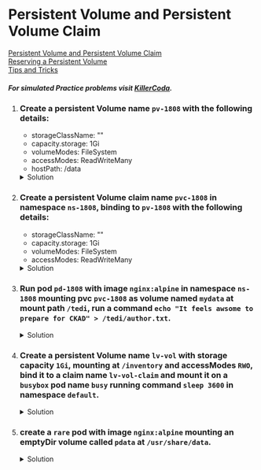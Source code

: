 # Persistent Volume and Persistent Volume Claim

[Persistent Volume and Persistent Volume Claim](https://kubernetes.io/docs/concepts/storage/persistent-volumes/)
</br>
[Reserving a Persistent Volume](https://kubernetes.io/docs/concepts/storage/persistent-volumes/#reserving-a-persistentvolume)
</br>
[Tips and Tricks](https://github.com/atul-ram/killercoda-scenarios/blob/master/tips_and_tricks.md)


##### For simulated Practice problems visit [KillerCoda](https://killercoda.com/amitk).


1. ### Create a persistent Volume name `pv-1808` with the following details:
    - storageClassName: ""
    - capacity.storage: 1Gi
    - volumeModes: FileSystem
    - accessModes: ReadWriteMany
    - hostPath: /data

    <details><summary>Solution</summary>
      <p>

      ```bash
      # create pv.yaml
      apiVersion: v1
      kind: PersistentVolume
      metadata:
        name: pv-1808
      spec:
        capacity:
          storage: 1Gi
        volumeMode: Filesystem
        accessModes:
          - ReadWriteMany
        persistentVolumeReclaimPolicy: Recycle
        storageClassName: ""
        hostPath:
          path: /data


      # create persistent volume
      k create -f pv.yaml
      ```

      </p>
    </details>

1. ### Create a persistent Volume claim name `pvc-1808` in namespace `ns-1808`, binding to `pv-1808` with the following details:
    - storageClassName: ""
    - capacity.storage: 1Gi
    - volumeModes: FileSystem
    - accessModes: ReadWriteMany


    <details><summary>Solution</summary>
      <p>

      ```bash
      # check for the ns-1808 namespace
      k get ns

      # create if it does not exist
      k create ns ns-1808

      # create pvc.yaml
      apiVersion: v1
      kind: PersistentVolumeClaim
      metadata:
        name: pvc-1808
        namespace: ns-1808
      spec:
        accessModes:
          - ReadWriteMany
        volumeMode: Filesystem
        resources:
          requests:
            storage: 1Gi
        storageClassName: ""
        volumeName: pv-1808


      # create persistent volume
      k create -f pvc.yaml

      # check pvc status to be binded
      k get pvc -n ns-1808
      ```

      </p>
    </details>


1. ### Run pod `pd-1808` with image `nginx:alpine` in namespace `ns-1808` mounting pvc `pvc-1808` as volume named `mydata` at mount path `/tedi`, run a command `echo "It feels awsome to prepare for CKAD" > /tedi/author.txt`.

    <details><summary>Solution</summary>
      <p>

      ```bash
      export dr="--dry-run=client -o yaml"

      # generate pod.yaml
      k run pd-1808 --image=nginx:alpine $dr > pod.yaml

      # update pod.yaml
      apiVersion: v1
      kind: Pod
      metadata:
        creationTimestamp: null
        labels:
          run: pd-1808
        name: pd-1808
        namespace: ns-1808
      spec:
        volumes:
          - name: mydata
            persistentVolumeClaim:
              claimName: pvc-1808
        containers:
        - image: nginx:alpine
          name: pd-1808
          command: ["sh","-c","echo 'It feels awsome to prepare for CKAD' > /tedi/author.txt"]
          volumeMounts:
            - name: mydata
              mountPath: /tedi
        dnsPolicy: ClusterFirst
        restartPolicy: Always

      # now to verify that our text is persisted on the host storage
      # check node on which pod is scheduled
      k describe po pd-1808 -n ns-1808 | grep -i node

      # ssh to that node
      ssh <node-name>

      # check file contents
      cat /data/author.txt
      ```

      </p>
    </details>

1. ### Create a persistent Volume name `lv-vol` with storage capacity `1Gi`, mounting at `/inventory` and accessModes `RWO`, bind it to a claim name `lv-vol-claim` and mount it on a `busybox` pod name `busy` running command `sleep 3600` in namespace `default`.

    <details><summary>Solution</summary>
      <p>

      ```bash
      # create pv.yaml
      apiVersion: v1
      kind: PersistentVolume
      metadata:
        name: lv-vol
        namespace: default
      spec:
        capacity:
          storage: 1Gi
        volumeMode: Filesystem
        accessModes:
          - ReadWriteOnce
        persistentVolumeReclaimPolicy: Recycle
        hostPath:
          path: /inventory

      # create persistent volume claim
      k create -f pv.yaml

      # create pvc.yaml
      apiVersion: v1
      kind: PersistentVolumeClaim
      metadata:
        name: lv-vol-claim
        namespace: default
      spec:
        accessModes:
          - ReadWriteOnce
        volumeMode: Filesystem
        resources:
          requests:
            storage: 1Gi
        volumeName: lv-vol


      # create persistent volume claim
      k create -f pvc.yaml


      # mount it to a pod
      apiVersion: v1
      kind: Pod
      metadata:
        creationTimestamp: null
        labels:
          run: busy
        name: busy
        namespace: default
      spec:
        volumes:
          - name: data
            persistentVolumeClaim:
              claimName: lv-vol-claim
        containers:
        - image: busybox
          name: busy
          resources: {}
          command: ["sh","-c","sleep 3600"]
          volumeMounts:
            - name: data
              mountPath: /log
        dnsPolicy: ClusterFirst
        restartPolicy: Always
      ```

      </p>
    </details>


1. ### create a `rare` pod with image `nginx:alpine` mounting an emptyDir volume called `pdata` at `/usr/share/data`.

    <details><summary>Solution</summary>
      <p>

      ```bash
      export do="--dry-run=client -o yaml"

      # generate pod.yaml
      k run rare --image=nginx:alpine $dr > pod.yaml

      # update pod.yaml
      apiVersion: v1
      kind: Pod
      metadata:
        creationTimestamp: null
        labels:
          run: rare
        name: rare
      spec:
        volumes:
          - name: pdata
            emptyDir: {}
        containers:
        - image: nginx:alpine
          name: rare
          volumeMounts:
            - name: pdata
              mountPath: /usr/share/data
        dnsPolicy: ClusterFirst
        restartPolicy: Always

      # create the pod
      k create -f pod.yaml
      ```

      </p>
    </details>
